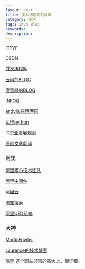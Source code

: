 ```yaml
---
layout: post
title: 技术博客网站收藏
category: 技术
tags: Java Blog
keywords: 
description: 
---
```




ITEYE 

CSDN 


[并发编程网]( http://ifeve.com/ )


[云风的BLOG]( http://blog.codingnow.com/ )


[廖雪峰的BLOG]( http://www.liaoxuefeng.com/ )


[INFOQ]( http://www.infoq.com/ )


[andyliu在博客园]( http://www.blogjava.net/xylz/ )


[运维python]( http://xiaorui.cc/ )


[IT职业发展规划]( http://wkee.net/ )


[原创文章翻译]( http://www.importnew.com/ )


### 阿里

[阿里核心技术团队]( http://csrd.aliapp.com/ )


[阿里中间件]( http://jm-blog.aliapp.com/ )


[阿里云]( http://blog.aliyun.com/ )


[淘宝搜索]( http://www.searchtb.com/ )


[阿里UED前端]( http://ued.taobao.org/blog/ )




### 大神

[MartinFowler]( http://martinfowler.com/ )


[Laurence的技术博客]( http://blog.csdn.net/bluishglc )


[酷壳]( http://coolshell.cn/ ) 这个网站非常的高大上，很详细。


